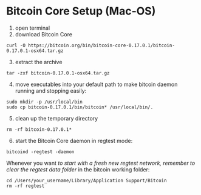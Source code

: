 # Bitcoin Core Setup (Mac-OS)

1. open terminal
2. download Bitcoin Core
  ```
  curl -O https://bitcoin.org/bin/bitcoin-core-0.17.0.1/bitcoin-0.17.0.1-osx64.tar.gz
  ```
3. extract the archive
  ```
  tar -zxf bitcoin-0.17.0.1-osx64.tar.gz
  ```
4. move executables into your default path to make bitcoin daemon running and stopping easily:
  ```
  sudo mkdir -p /usr/local/bin
  sudo cp bitcoin-0.17.0.1/bin/bitcoin* /usr/local/bin/.
  ```
5. clean up the temporary directory
  ```
  rm -rf bitcoin-0.17.0.1*
  ```
6. start the Bitcoin Core daemon in regtest mode:
  ```
  bitcoind -regtest -daemon
  ```

Whenever you want *to start with a fresh new regtest network, remember to clear the regtest data folder* in the bitcoin working folder:
```
cd /Users/your_username/Library/Application Support/Bitcoin
rm -rf regtest
```

